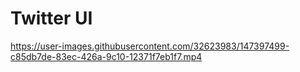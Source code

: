 # Twitter UI

https://user-images.githubusercontent.com/32623983/147397499-c85db7de-83ec-426a-9c10-12371f7eb1f7.mp4
